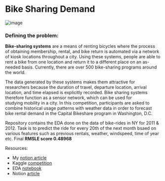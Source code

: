 # Bike Sharing Demand

![image](https://user-images.githubusercontent.com/26644174/121780961-47946900-cbc0-11eb-8aab-a339e1d236f3.png)


### Defining the problem:

**Bike-sharing systems** are a means of renting bicycles where the process of obtaining membership, rental, and bike return is automated via a network of kiosk locations throughout a city. Using these systems, people are able to rent a bike from one location and return it to a different place on an as-needed basis. Currently, there are over 500 bike-sharing programs around the world.

The data generated by these systems makes them attractive for researchers because the duration of travel, departure location, arrival location, and time elapsed is explicitly recorded. Bike sharing systems therefore function as a sensor network, which can be used for studying mobility in a city. In this competition, participants are asked to combine historical usage patterns with weather data in order to forecast bike rental demand in the Capital Bikeshare program in Washington, D.C.

Repository contains the EDA done on the data of bike-rides in NY for 2011 & 2012. Task is to predict the ride for every 20th of the next month bsaed on various features such as previous rentals, weather, windspeed, time of year etc. Final <b>RMSLE score 0.48968</b>

Resources:
- My [notion article](https://www.notion.so/Bike-Sharing-Demand-4841768395dd4dec84282872b8d930d0)
- Kaggle [competition](https://www.kaggle.com/c/bike-sharing-demand)
- EDA [notebook](https://www.kaggle.com/prithviraj7387/bike-demand-sharing-eda)
- Notion [article](https://www.notion.so/Bike-Sharing-Demand-4841768395dd4dec84282872b8d930d0)
